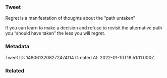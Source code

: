 ### Tweet
Regret is a manifestation of thoughts about the “path untaken”

If you can learn to make a decision and refuse to revisit the alternative path you “should have taken” the less you will regret.

### Metadata
Tweet ID: 1480613208272474114
Created At: 2022-01-10T18:51:11.000Z

### Related

